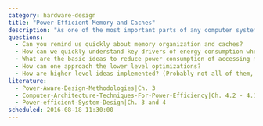 ```yaml
---
category: hardware-design
title: "Power-Efficient Memory and Caches"
description: "As one of the most important parts of any computer systems, memory also adds substantialy to the overall power consumption. We will explore some advanced techniques to minimize energy waste."
questions:
  - Can you remind us quickly about memory organization and caches?
  - How can we quickly understand key drivers of energy consumption when it comes to different kinds of memory and caches?
  - What are the basic ideas to reduce power consumption of accessing memory both on the lower level (transistors) and the higher level (memory organization)?
  - How can one approach the lower level optimizations?
  - How are higher level ideas implemented? (Probably not all of them, choose some important ones.)
literature:
  - Power-Aware-Design-Methodologies|Ch. 3
  - Computer-Architecture-Techniques-For-Power-Efficiency|Ch. 4.2 - 4.12
  - Power-efficient-System-Design|Ch. 3 and 4
scheduled: 2016-08-18 11:30:00
---
```

